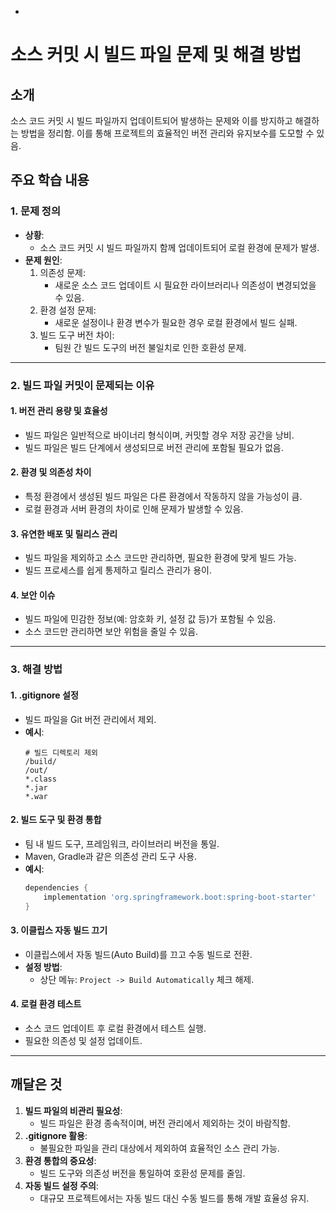 -

# 소스 커밋 시 빌드 파일 문제 및 해결 방법

## 소개

소스 코드 커밋 시 빌드 파일까지 업데이트되어 발생하는 문제와 이를 방지하고 해결하는 방법을 정리함. 이를 통해 프로젝트의 효율적인 버전 관리와 유지보수를 도모할 수 있음.

## 주요 학습 내용

### 1. 문제 정의

- **상황**:
  - 소스 코드 커밋 시 빌드 파일까지 함께 업데이트되어 로컬 환경에 문제가 발생.
- **문제 원인**:
  1. 의존성 문제:
     - 새로운 소스 코드 업데이트 시 필요한 라이브러리나 의존성이 변경되었을 수 있음.
  2. 환경 설정 문제:
     - 새로운 설정이나 환경 변수가 필요한 경우 로컬 환경에서 빌드 실패.
  3. 빌드 도구 버전 차이:
     - 팀원 간 빌드 도구의 버전 불일치로 인한 호환성 문제.

---

### 2. 빌드 파일 커밋이 문제되는 이유

#### 1. 버전 관리 용량 및 효율성

- 빌드 파일은 일반적으로 바이너리 형식이며, 커밋할 경우 저장 공간을 낭비.
- 빌드 파일은 빌드 단계에서 생성되므로 버전 관리에 포함될 필요가 없음.

#### 2. 환경 및 의존성 차이

- 특정 환경에서 생성된 빌드 파일은 다른 환경에서 작동하지 않을 가능성이 큼.
- 로컬 환경과 서버 환경의 차이로 인해 문제가 발생할 수 있음.

#### 3. 유연한 배포 및 릴리스 관리

- 빌드 파일을 제외하고 소스 코드만 관리하면, 필요한 환경에 맞게 빌드 가능.
- 빌드 프로세스를 쉽게 통제하고 릴리스 관리가 용이.

#### 4. 보안 이슈

- 빌드 파일에 민감한 정보(예: 암호화 키, 설정 값 등)가 포함될 수 있음.
- 소스 코드만 관리하면 보안 위험을 줄일 수 있음.

---

### 3. 해결 방법

#### 1. .gitignore 설정

- 빌드 파일을 Git 버전 관리에서 제외.
- **예시**:
  ```
  # 빌드 디렉토리 제외
  /build/
  /out/
  *.class
  *.jar
  *.war
  ```

#### 2. 빌드 도구 및 환경 통합

- 팀 내 빌드 도구, 프레임워크, 라이브러리 버전을 통일.
- Maven, Gradle과 같은 의존성 관리 도구 사용.
- **예시**:
  ```gradle
  dependencies {
      implementation 'org.springframework.boot:spring-boot-starter'
  }
  ```

#### 3. 이클립스 자동 빌드 끄기

- 이클립스에서 자동 빌드(Auto Build)를 끄고 수동 빌드로 전환.
- **설정 방법**:
  - 상단 메뉴: `Project -> Build Automatically` 체크 해제.

#### 4. 로컬 환경 테스트

- 소스 코드 업데이트 후 로컬 환경에서 테스트 실행.
- 필요한 의존성 및 설정 업데이트.

---

## 깨달은 것

1. **빌드 파일의 비관리 필요성**:
   - 빌드 파일은 환경 종속적이며, 버전 관리에서 제외하는 것이 바람직함.
2. **.gitignore 활용**:
   - 불필요한 파일을 관리 대상에서 제외하여 효율적인 소스 관리 가능.
3. **환경 통합의 중요성**:
   - 빌드 도구와 의존성 버전을 통일하여 호환성 문제를 줄임.
4. **자동 빌드 설정 주의**:
   - 대규모 프로젝트에서는 자동 빌드 대신 수동 빌드를 통해 개발 효율성 유지.

